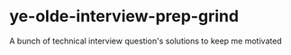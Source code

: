 # ye-olde-interview-prep-grind
A bunch of technical interview question's solutions to keep me motivated
